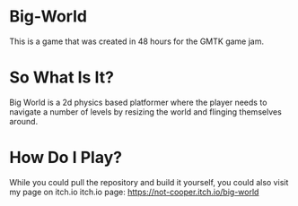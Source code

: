 # Big-World
This is a game that was created in 48 hours for the GMTK game jam.

# So What Is It?
Big World is a 2d physics based platformer where the player needs to navigate a number of levels by resizing the world and flinging themselves around.

# How Do I Play?
While you could pull the repository and build it yourself, you could also visit my page on itch.io
  itch.io page: https://not-cooper.itch.io/big-world
